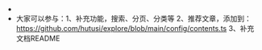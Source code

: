 -
- 大家可以参与：1、补充功能，搜索、分页、分类等 2、推荐文章，添加到： https://github.com/hutusi/explore/blob/main/config/contents.ts    3、补充文档README
